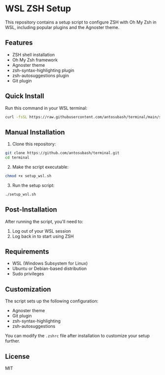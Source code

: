 # WSL ZSH Setup

This repository contains a setup script to configure ZSH with Oh My Zsh in WSL, including popular plugins and the Agnoster theme.

## Features

- ZSH shell installation
- Oh My Zsh framework
- Agnoster theme
- zsh-syntax-highlighting plugin
- zsh-autosuggestions plugin
- Git plugin

## Quick Install

Run this command in your WSL terminal:

```bash
curl -fsSL https://raw.githubusercontent.com/antosubash/terminal/main/setup_wsl.sh | bash
```

## Manual Installation

1. Clone this repository:
```bash
git clone https://github.com/antosubash/terminal.git
cd terminal
```

2. Make the script executable:
```bash
chmod +x setup_wsl.sh
```

3. Run the setup script:
```bash
./setup_wsl.sh
```

## Post-Installation

After running the script, you'll need to:
1. Log out of your WSL session
2. Log back in to start using ZSH

## Requirements

- WSL (Windows Subsystem for Linux)
- Ubuntu or Debian-based distribution
- Sudo privileges

## Customization

The script sets up the following configuration:
- Agnoster theme
- Git plugin
- zsh-syntax-highlighting
- zsh-autosuggestions

You can modify the `.zshrc` file after installation to customize your setup further.

## License

MIT
